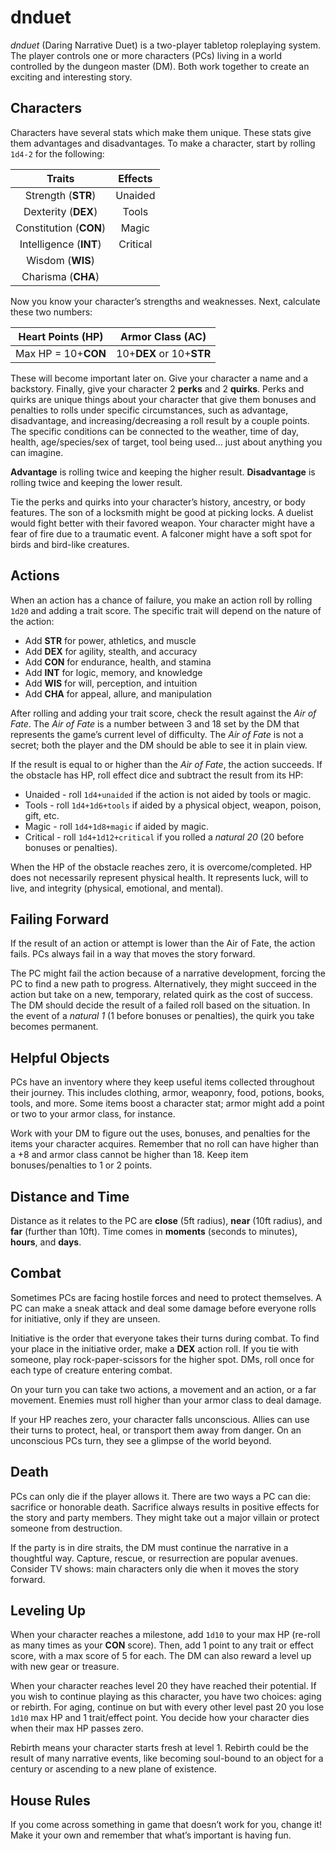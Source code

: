 # dnduet
*dnduet* (Daring Narrative Duet) is a two-player tabletop roleplaying system. The player controls one or more characters (PCs) living in a world controlled by the dungeon master (DM). Both work together to create an exciting and interesting story.

## Characters
Characters have several stats which make them unique. These stats give them advantages and disadvantages. To make a character, start by rolling `1d4-2` for the following:

| Traits                 | Effects  |
|:----------------------:|:--------:|
| Strength (**STR**)     | Unaided  |
| Dexterity (**DEX**)    | Tools    |
| Constitution (**CON**) | Magic    |
| Intelligence (**INT**) | Critical |
| Wisdom (**WIS**)       |          |
| Charisma (**CHA**)     |          |

Now you know your character’s strengths and weaknesses. Next, calculate these two numbers:

| Heart Points (HP)     | Armor Class (AC)         |
|:---------------------:|:------------------------:|
| Max HP = 10+**CON**   | 10+**DEX** or 10+**STR** |

These will become important later on. Give your character a name and a backstory. Finally, give your character 2 **perks** and 2 **quirks**. Perks and quirks are unique things about your character that give them bonuses and penalties to rolls under specific circumstances, such as advantage, disadvantage, and increasing/decreasing a roll result by a couple points. The specific conditions can be connected to the weather, time of day, health, age/species/sex of target, tool being used… just about anything you can imagine.

**Advantage** is rolling twice and keeping the higher result. **Disadvantage** is rolling twice and keeping the lower result. 

Tie the perks and quirks into your character’s history, ancestry, or body features. The son of a locksmith might be good at picking locks. A duelist would fight better with their favored weapon. Your character might have a fear of fire due to a traumatic event. A falconer might have a soft spot for birds and bird-like creatures.

## Actions
When an action has a chance of failure, you make an action roll by rolling `1d20` and adding a trait score. The specific trait will depend on the nature of the action:

- Add **STR** for power, athletics, and muscle
- Add **DEX** for agility, stealth, and accuracy
- Add **CON** for endurance, health, and stamina
- Add **INT** for logic, memory, and knowledge
- Add **WIS** for will, perception, and intuition
- Add **CHA** for appeal, allure, and manipulation

After rolling and adding your trait score, check the result against the *Air of Fate*. The *Air of Fate* is a number between 3 and 18 set by the DM that represents the game’s current level of difficulty. The *Air of Fate* is not a secret; both the player and the DM should be able to see it in plain view.

If the result is equal to or higher than the *Air of Fate*, the action succeeds. If the obstacle has HP, roll effect dice and subtract the result from its HP:

- Unaided - roll `1d4+unaided` if the action is not aided by tools or magic.
- Tools - roll `1d4+1d6+tools` if aided by a physical object, weapon, poison, gift, etc.
- Magic - roll `1d4+1d8+magic` if aided by magic.
- Critical - roll `1d4+1d12+critical` if you rolled a *natural 20* (20 before bonuses or penalties).

When the HP of the obstacle reaches zero, it is overcome/completed. HP does not necessarily represent physical health. It represents luck, will to live, and integrity (physical, emotional, and mental).

## Failing Forward
If the result of an action or attempt is lower than the Air of Fate, the action fails. PCs always fail in a way that moves the story forward.

The PC might fail the action because of a narrative development, forcing the PC to find a new path to progress. Alternatively, they might succeed in the action but take on a new, temporary, related quirk as the cost of success. The DM should decide the result of a failed roll based on the situation. In the event of a *natural 1* (1 before bonuses or penalties), the quirk you take becomes permanent.

## Helpful Objects
PCs have an inventory where they keep useful items collected throughout their journey. This includes clothing, armor, weaponry, food, potions, books, tools, and more. Some items boost a character stat; armor might add a point or two to your armor class, for instance.

Work with your DM to figure out the uses, bonuses, and penalties for the items your character acquires. Remember that no roll can have higher than a +8 and armor class cannot be higher than 18. Keep item bonuses/penalties to 1 or 2 points.

## Distance and Time
Distance as it relates to the PC are **close** (5ft radius), **near** (10ft radius), and **far** (further than 10ft). Time comes in **moments** (seconds to minutes), **hours**, and **days**.

## Combat
Sometimes PCs are facing hostile forces and need to protect themselves. A PC can make a sneak attack and deal some damage before everyone rolls for initiative, only if they are unseen.

Initiative is the order that everyone takes their turns during combat. To find your place in the initiative order, make a **DEX** action roll. If you tie with someone, play rock-paper-scissors for the higher spot. DMs, roll once for each type of creature entering combat.

On your turn you can take two actions, a movement and an action, or a far movement. Enemies must roll higher than your armor class to deal damage.

If your HP reaches zero, your character falls unconscious. Allies can use their turns to protect, heal, or transport them away from danger. On an unconscious PCs turn, they see a glimpse of the world beyond.

## Death
PCs can only die if the player allows it. There are two ways a PC can die: sacrifice or honorable death. Sacrifice always results in positive effects for the story and party members. They might take out a major villain or protect someone from destruction.

If the party is in dire straits, the DM must continue the narrative in a thoughtful way. Capture, rescue, or resurrection are popular avenues. Consider TV shows: main characters only die when it moves the story forward.

## Leveling Up
When your character reaches a milestone, add `1d10` to your max HP (re-roll as many times as your **CON** score). Then, add 1 point to any trait or effect score, with a max score of 5 for each. The DM can also reward a level up with new gear or treasure.

When your character reaches level 20 they have reached their potential. If you wish to continue playing as this character, you have two choices: aging or rebirth. For aging, continue on but with every other level past 20 you lose `1d10` max HP and 1 trait/effect point. You decide how your character dies when their max HP passes zero.

Rebirth means your character starts fresh at level 1. Rebirth could be the result of many narrative events, like becoming soul-bound to an object for a century or ascending to a new plane of existence.

## House Rules
If you come across something in game that doesn’t work for you, change it! Make it your own and remember that what’s important is having fun.
